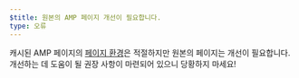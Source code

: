 ```yaml
---
$title: 원본의 AMP 페이지 개선이 필요합니다.
type: 오류
---
```


캐시된 AMP 페이지의 [페이지 환경](https://developers.google.com/search/docs/guides/page-experience?hl=ko)은 적절하지만 원본의 페이지는 개선이 필요합니다. 개선하는 데 도움이 될 권장 사항이 마련되어 있으니 당황하지 마세요!
